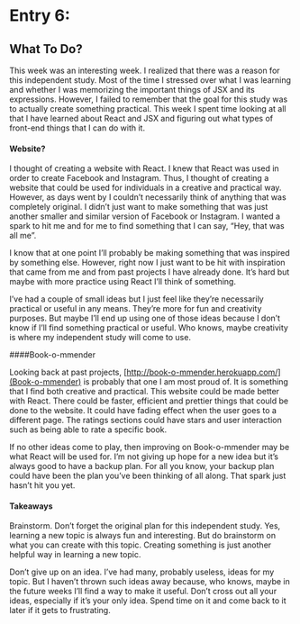 # Entry 6:
## What To Do?

This week was an interesting week. I realized that there was a reason for this independent study. Most of the time I stressed over what I was learning and whether I was memorizing the important things of JSX and its expressions. However, I failed to remember that the goal for this study was to actually create something practical. This week I spent time looking at all that I have learned about React and JSX and figuring out what types of front-end things that I can do with it.

#### Website?

I thought of creating a website with React. I knew that React was used in order to create Facebook and Instagram. Thus, I thought of creating a website that could be used for individuals in a creative and practical way. However, as days went by I couldn’t necessarily think of anything that was completely original. I didn’t just want to make something that was just another smaller and similar version of Facebook or Instagram. I wanted a spark to hit me and for me to find something that I can say, “Hey, that was all me”. 

I know that at one point I’ll probably be making something that was inspired by something else. However, right now I just want to be hit with inspiration that came from me and from past projects I have already done. It’s hard but maybe with more practice using React I’ll think of something.

I’ve had a couple of small ideas but I just feel like they’re necessarily practical or useful in any means. They’re more for fun and creativity purposes. But maybe I’ll end up using one of those ideas because I don’t know if I’ll find something practical or useful. Who knows, maybe creativity is where my independent study will come to use.

####Book-o-mmender

Looking back at past projects, [http://book-o-mmender.herokuapp.com/](Book-o-mmender) is probably that one I am most proud of. It is something that I find both creative and practical. This website could be made better with React. There could be faster, efficient and prettier things that could be done to the website. It could have fading effect when the user goes to a different page. The ratings sections could have stars and user interaction such as being able to rate a specific book.

If no other ideas come to play, then improving on Book-o-mmender may be what React will be used for. I’m not giving up hope for a new idea but it’s always good to have a backup plan. For all you know, your backup plan could have been the plan you’ve been thinking of all along. That spark just hasn’t hit you yet.

#### Takeaways

Brainstorm. Don’t forget the original plan for this independent study. Yes, learning a new topic is always fun and interesting. But do brainstorm on what you can create with this topic. Creating something is just another helpful way in learning a new topic.

Don’t give up on an idea. I’ve had many, probably useless, ideas for my topic. But I haven’t thrown such ideas away because, who knows, maybe in the future weeks I’ll find a way to make it useful. Don’t cross out all your ideas, especially if it’s your only idea. Spend time on it and come back to it later if it gets to frustrating.
